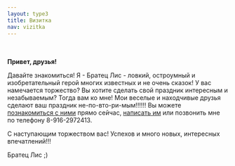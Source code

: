 ```yaml
---
layout: type3
title: Визитка
nav: vizitka
---
```


<br><br>
<b>Привет, друзья! </b>


<p>Давайте знакомиться! Я - Братец Лис - ловкий, остроумный и изобретательный герой многих известных и не очень сказок! У вас намечается торжество? Вы хотите сделать свой праздник интересным и незабываемым? Тогда вам ко мне! Мои веселые и находчивые друзья сделают ваш праздник не-по-вто-ри-мым!!!!!! Вы можете <a href="../friends">познакомиться с ними</a> прямо сейчас, <a href="../contacts">написать им</a> или позвонить мне по телефону 8-916-2972413. 

С наступающим торжеством вас! Успехов и много новых, интересных впечатлений!!!

Братец Лис ;)

 